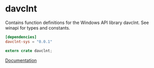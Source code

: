 # davclnt #
Contains function definitions for the Windows API library davclnt. See winapi for types and constants.

```toml
[dependencies]
davclnt-sys = "0.0.1"
```

```rust
extern crate davclnt;
```

[Documentation](https://retep998.github.io/doc/davclnt/)
